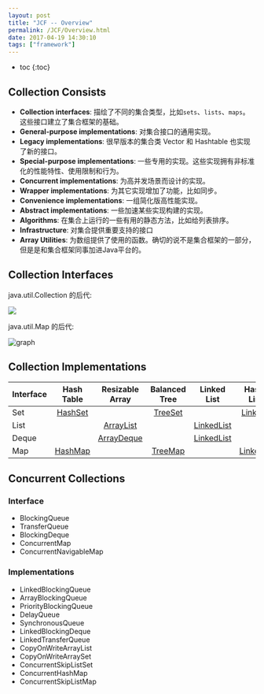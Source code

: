 ```yaml
---
layout: post
title: "JCF -- Overview"
permalink: /JCF/Overview.html
date: 2017-04-19 14:30:10
tags: ["framework"]
---
```


* toc
{:toc}

## Collection Consists
* **Collection interfaces**: 描绘了不同的集合类型，比如`sets`、`lists`、`maps`。这些接口建立了集合框架的基础。
* **General-purpose implementations**: 对集合接口的通用实现。
* **Legacy implementations**: 很早版本的集合类 Vector 和 Hashtable 也实现了新的接口。
* **Special-purpose implementations**: 一些专用的实现。这些实现拥有非标准化的性能特性、使用限制和行为。
* **Concurrent implementations**: 为高并发场景而设计的实现。
* **Wrapper implementations**: 为其它实现增加了功能，比如同步。
* **Convenience implementations**: 一组简化版高性能实现。
* **Abstract implementations**: 一些加速某些实现构建的实现。
* **Algorithms**: 在集合上运行的一些有用的静态方法，比如给列表排序。
* **Infrastructure**: 对集合提供重要支持的接口
* **Array Utilities**: 为数组提供了使用的函数。确切的说不是集合框架的一部分，但是是和集合框架同事加进Java平台的。

## Collection Interfaces

java.util.Collection 的后代:

![](http://onk1k9bha.bkt.clouddn.com/2017-04-19-collection_interfaces.png?imageView2/1/q/100)

java.util.Map 的后代:

![graph](http://onk1k9bha.bkt.clouddn.com/2017-04-19-map_interfaces.png?imageView2/1/q/100)

## Collection Implementations

| Interface |  Hash Table  | Resizable Array | Balanced Tree |   Linked List   | Hash Table + Linked List |
|:----------|:------------:|:---------------:|:-------------:|:---------------:|:------------------------:|
| Set       | [HashSet][1] |                 | [TreeSet][2]  |                 |    [LinkedHashSet][3]    |
| List      |              | [ArrayList][4]  |               | [LinkedList][5] |                          |
| Deque     |              | [ArrayDeque][6] |               | [LinkedList][7] |                          |
| Map       | [HashMap][8] |                 | [TreeMap][9]  |                 |   [LinkedHashMap][10]    |


## Concurrent Collections

### Interface

* BlockingQueue
* TransferQueue
* BlockingDeque
* ConcurrentMap
* ConcurrentNavigableMap

### Implementations
* LinkedBlockingQueue
* ArrayBlockingQueue
* PriorityBlockingQueue
* DelayQueue
* SynchronousQueue
* LinkedBlockingDeque
* LinkedTransferQueue
* CopyOnWriteArrayList
* CopyOnWriteArraySet
* ConcurrentSkipListSet
* ConcurrentHashMap
* ConcurrentSkipListMap

[1]: /JCF/HashSet.html
[2]: /JCF/TreeSet.html
[3]: /JCF/LinkedHashSet.html
[4]: /JCF/ArrayList.html
[5]: /JCF/LinkedList.html
[6]: /JCF/ArrayDeque.html
[7]: /JCF/LinkedList.html
[8]: /JCF/HashMap.html
[9]: /JCF/TreeMap.html
[10]: /JCF/LinkedHashMap.html
